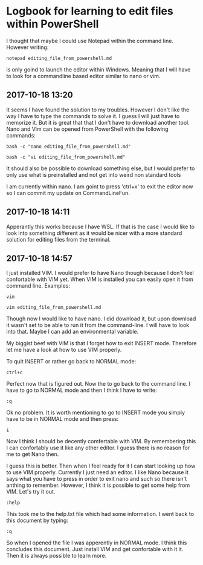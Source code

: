 # Logbook for learning to edit files within PowerShell

I thought that maybe I could use Notepad within the command line. However writing:

`notepad editing_file_from_powershell.md`

is only goind to launch the editor within Windows. Meaning that I will have to look for a commandline based editor similar to nano or vim.

## 2017-10-18 13:20

It seems I have found the solution to my troubles. However I don't like the way I have to type the commands to solve it. I guess I will just have to memorize it. But it is great that that I don't have to download another tool. Nano and Vim can be opened from PowerShell with the following commands:

`bash -c "nano editing_file_from_powershell.md"`

`bash -c "vi editing_file_from_powershell.md"`

It should also be possible to download something else, but I would prefer to only use what is preinstalled and not get into weird non standard tools

I am currently within nano. I am goint to press 'ctrl+x' to exit the editor now so I can commit my update on CommandLineFun.

## 2017-10-18 14:11

Apperantly this works because I have WSL. If that is the case I would like to look into something different as it would be nicer with a more standard solution for editing files from the terminal.

## 2017-10-18 14:57
I just installed VIM. I would prefer to have Nano though because I don't feel confortable with VIM yet. When VIM is installed you can easily open it from command line. Examples:

`vim`

`vim editing_file_from_powershell.md`

Though now I would like to have nano. I did download it, but upon download it wasn't set to be able to run it from the command-line. I will have to look into that. Maybe I can add an environmental variable.

My biggist beef with VIM is that I forget how to exit INSERT mode. Therefore let me have a look at how to use VIM properly.

To quit INSERT or rather go back to NORMAL mode:

`ctrl+c`

Perfect now that is figured out. Now the to go back to the command line. I have to go to NORMAL mode and then I think I have to write:

`:q`

Ok no problem. It is worth mentioning to go to INSERT mode you simply have to be in NORMAL mode and then press:

`i`

Now I think I should be decently comfertable with VIM. By remembering this I can confortably use it like any other editor. I guess there is no reason for me to get Nano then.

I guess this is better. Then when I feel ready for it I can start looking up how to use VIM properly. Currently I just need an editor. I like Nano because it says what you have to press in order to exit nano and such so there isn't anthing to remember. However, I think it is possible to get some help from VIM. Let's try it out.

`:help`

This took me to the help.txt file which had some information. I went back to this document by typing:

`:q`

So when I opened the file I was apperently in NORMAL mode. I think this concludes this document. Just install VIM and get confortable with it it. Then it is always possible to learn more.
